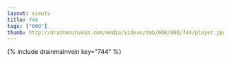 ```yaml
--- 
layout: sieutv
title: 744
tags: ["000"]
thumb: http://drainmainvein.com/media/videos/tmb/000/000/744/player.jpg
---
```

{% include drainmainvein key="744" %} 
